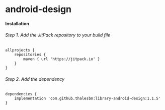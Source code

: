 # android-design

#### Installation

###### Step 1. Add the JitPack repository to your build file
```
allprojects {
    repositories {
        maven { url 'https://jitpack.io' }
    }
}
```

###### Step 2. Add the dependency
```
dependencies {
    implementation 'com.github.thalesbm:library-android-design:1.1.5'
}
```
